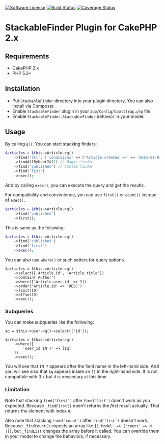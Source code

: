 [![Software License](https://img.shields.io/badge/license-MIT-brightgreen.svg?style=flat-square)](LICENSE.txt)
[![Build Status](https://img.shields.io/travis/chinpei215/cakephp-stackable-finder/master.svg?style=flat-square)](https://travis-ci.org/chinpei215/cakephp-stackable-finder) 
[![Coverage Status](https://img.shields.io/coveralls/chinpei215/cakephp-stackable-finder.svg?style=flat-square)](https://coveralls.io/r/chinpei215/cakephp-stackable-finder?branch=master) 

# StackableFinder Plugin for CakePHP 2.x

## Requirements

* CakePHP 2.x
* PHP 5.3+

## Installation

* Put `StackableFinder` directory into your plugin directory. You can also install via Composer.
* Enable `StackableFinder` plugin in your `app/Config/bootstrap.php` file.
* Enable `StackableFinder.StackableFinder` behavior in your model.

## Usage

By calling `q()`, You can start stacking finders:
```php
$articles = $this->Article->q()
	->find('all', ['conditions' => ['Article.created >=' => '2015-01-01']])
	->findAllByUserId(1) // Magic finder
	->find('published') // Custom finder
	->find('list')
	->exec();
```
And by calling `exec()`, you can execute the query and get the resutls.

For compatibility and convenience, you can use `first()` or `count()` instead of `exec()`.
```php
$articles = $this->Article->q()
	->find('published')
	->first();
```
This is same as the following:
```php
$articles = $this->Article->q()
	->find('published')
	->find('first')
	->exec();
```

You can also use `where()` or such setters for query options.
```
$articles = $this->Article->q()
	->select(['Article.id', 'Article.title'])
	->contain('Author')
	->where(['Article.user_id' => 1])
	->order('Article.id' => 'DESC')
	->limit(10)
	->offset(0)
	->exec();
```
### Subqueries

You can make subqueries like the following:
```
$q = $this->User->q()->select(['id']);

$articles = $this->Article->q()
	->where([
		'user_id IN ?' => [$q]
	])
	->exec();
```

You will see that `IN ?` appears after the field name in the left-hand side. 
And you will see also that `$q` appears inside an `[]` in the right-hand side.
It is not compatible with 3.x but it is nessecary at this time.

### Limitation

Note that stacking `find('first')` after `find('list')` doen't work as you expected. Because `_findFirst()` doen't returns the _first_ result actually. That returns the element with index `0`.

Also note that stacking `find('count')` after `find('list')` doesn't work. Because `_findCount()` expects an array like `[['Model' => ['count' => N ]]]`, but `_findList` changes the array before it called. 
You can override them in your model to change the behaviors, if necessary.
